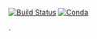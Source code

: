[![Build Status](https://img.shields.io/circleci/project/github/ggarrett13/cspice/master.svg?style=for-the-badge&logo=circleci)](https://circleci.com/gh/ggarrett13/cspice)
[![Conda](https://img.shields.io/conda/pn/ggarrett13/tudat-cspice?color=orange&logo=anaconda&style=for-the-badge)](https://anaconda.org/ggarrett13/tudat-cspice)

.